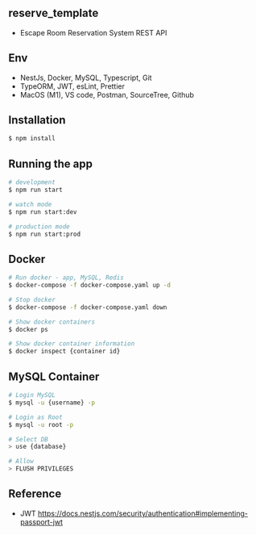## reserve_template

- Escape Room Reservation System REST API

## Env

- NestJs, Docker, MySQL, Typescript, Git
- TypeORM, JWT, esLint, Prettier
- MacOS (M1), VS code, Postman, SourceTree, Github

## Installation

```bash
$ npm install
```

## Running the app

```bash
# development
$ npm run start

# watch mode
$ npm run start:dev

# production mode
$ npm run start:prod
```

## Docker

```bash
# Run docker - app, MySQL, Redis
$ docker-compose -f docker-compose.yaml up -d

# Stop docker
$ docker-compose -f docker-compose.yaml down

# Show docker containers
$ docker ps

# Show docker container information
$ docker inspect {container id}
```

## MySQL Container

```bash
# Login MySQL
$ mysql -u {username} -p

# Login as Root
$ mysql -u root -p

# Select DB
> use {database}

# Allow
> FLUSH PRIVILEGES
```

## Reference

- JWT
  https://docs.nestjs.com/security/authentication#implementing-passport-jwt

